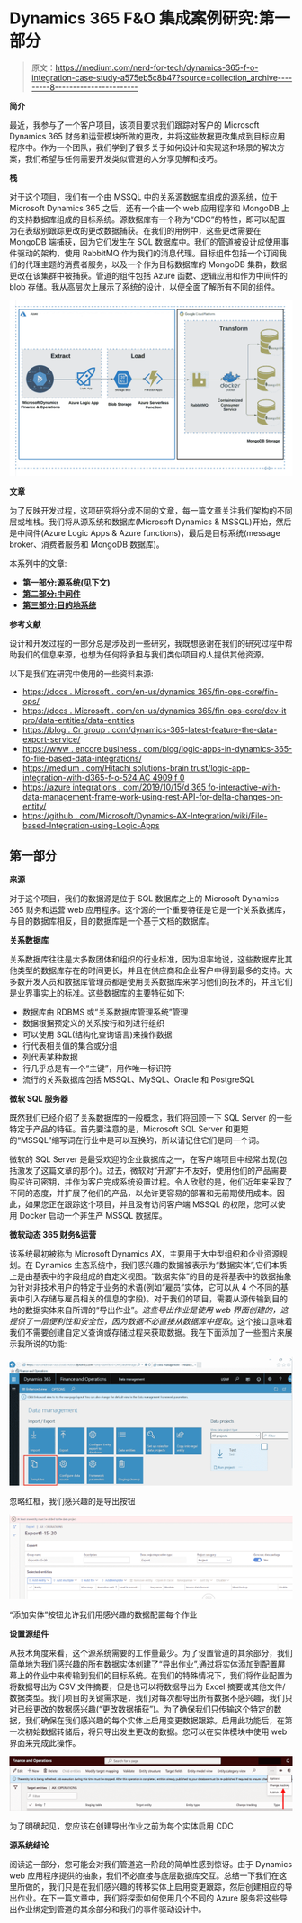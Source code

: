 # Dynamics 365 F&O 集成案例研究:第一部分

> 原文：<https://medium.com/nerd-for-tech/dynamics-365-f-o-integration-case-study-a575eb5c8b47?source=collection_archive---------8----------------------->

**简介**

最近，我参与了一个客户项目，该项目要求我们跟踪对客户的 Microsoft Dynamics 365 财务和运营模块所做的更改，并将这些数据更改集成到目标应用程序中。作为一个团队，我们学到了很多关于如何设计和实现这种场景的解决方案，我们希望与任何需要开发类似管道的人分享见解和技巧。

**栈**

对于这个项目，我们有一个由 MSSQL 中的关系源数据库组成的源系统，位于 Microsoft Dynamics 365 之后，还有一个由一个 web 应用程序和 MongoDB 上的支持数据库组成的目标系统。源数据库有一个称为“CDC”的特性，即可以配置为在表级别跟踪更改的更改数据捕获。在我们的用例中，这些更改需要在 MongoDB 端捕获，因为它们发生在 SQL 数据库中。我们的管道被设计成使用事件驱动的架构，使用 RabbitMQ 作为我们的消息代理。目标组件包括一个订阅我们的代理主题的消费者服务，以及一个作为目标数据库的 MongoDB 集群，数据更改在该集群中被捕获。管道的组件包括 Azure 函数、逻辑应用和作为中间件的 blob 存储。我从高层次上展示了系统的设计，以便全面了解所有不同的组件。

![](img/46339a4688d44a0c5c09191352f38536.png)

**文章**

为了反映开发过程，这项研究将分成不同的文章，每一篇文章关注我们架构的不同层或堆栈。我们将从源系统和数据库(Microsoft Dynamics & MSSQL)开始，然后是中间件(Azure Logic Apps & Azure functions)，最后是目标系统(message broker、消费者服务和 MongoDB 数据库)。

本系列中的文章:

*   **第一部分:源系统(见下文)**
*   [**第二部分:中间件**](https://dverasc.medium.com/dynamics-365-f-o-integration-case-study-part-ii-6e7a131a9eda)
*   [**第三部分:目的地系统**](https://dverasc.medium.com/dynamics-365-f-o-integration-case-study-part-iii-1e44e09d2187)

**参考文献**

设计和开发过程的一部分总是涉及到一些研究，我既想感谢在我们的研究过程中帮助我们的信息来源，也想为任何将承担与我们类似项目的人提供其他资源。

以下是我们在研究中使用的一些资料来源:

*   [https://docs . Microsoft . com/en-us/dynamics 365/fin-ops-core/fin-ops/](https://docs.microsoft.com/en-us/dynamics365/fin-ops-core/fin-ops/)
*   [https://docs . Microsoft . com/en-us/dynamics 365/fin-ops-core/dev-it pro/data-entities/data-entities](https://docs.microsoft.com/en-us/dynamics365/fin-ops-core/dev-itpro/data-entities/data-entities)
*   [https://blog . Cr group . com/dynamics-365-latest-feature-the-data-export-service/](https://blog.crgroup.com/dynamics-365-latest-feature-the-data-export-service/)
*   [https://www . encore business . com/blog/logic-apps-in-dynamics-365-fo-file-based-data-integrations/](https://www.encorebusiness.com/blog/logic-apps-in-dynamics-365-fo-file-based-data-integrations/)
*   [https://medium . com/Hitachi solutions-brain trust/logic-app-integration-with-d365-f-o-524 AC 4909 f 0](/hitachisolutions-braintrust/logic-app-integration-with-d365-f-o-524ac4909f0)
*   [https://azure integrations . com/2019/10/15/d 365 fo-interactive-with-data-management-frame-work-using-rest-API-for-delta-changes-on-entity/](https://azureintegrations.com/2019/10/15/d365fo-interacting-with-data-management-frame-work-using-rest-api-for-delta-changes-on-entity/)
*   [https://github . com/Microsoft/Dynamics-AX-Integration/wiki/File-based-Integration-using-Logic-Apps](https://github.com/Microsoft/Dynamics-AX-Integration/wiki/File-based-integration-using-Logic-Apps)

## **第一部分**

**来源**

对于这个项目，我们的数据源是位于 SQL 数据库之上的 Microsoft Dynamics 365 财务和运营 web 应用程序。这个源的一个重要特征是它是一个关系数据库，与目的数据库相反，目的数据库是一个基于文档的数据库。

**关系数据库**

关系数据库往往是大多数团体和组织的行业标准，因为坦率地说，这些数据库比其他类型的数据库存在的时间更长，并且在供应商和企业客户中得到最多的支持。大多数开发人员和数据库管理员都是使用关系数据库来学习他们的技术的，并且它们是业界事实上的标准。这些数据库的主要特征如下:

*   数据库由 RDBMS 或“关系数据库管理系统”管理
*   数据根据预定义的关系按行和列进行组织
*   可以使用 SQL(结构化查询语言)来操作数据
*   行代表相关值的集合或分组
*   列代表某种数据
*   行几乎总是有一个“主键”，用作唯一标识符
*   流行的关系数据库包括 MSSQL、MySQL、Oracle 和 PostgreSQL

**微软 SQL 服务器**

既然我们已经介绍了关系数据库的一般概念，我们将回顾一下 SQL Server 的一些特定于产品的特征。首先要注意的是，Microsoft SQL Server 和更短的“MSSQL”缩写词在行业中是可以互换的，所以请记住它们是同一个词。

微软的 SQL Server 是最受欢迎的企业数据库之一，在客户端项目中经常出现(包括激发了这篇文章的那个)。过去，微软对“开源”并不友好，使用他们的产品需要购买许可密钥，并作为客户完成系统设置过程。令人欣慰的是，他们近年来采取了不同的态度，并扩展了他们的产品，以允许更容易的部署和无前期使用成本。因此，如果您正在跟踪这个项目，并且没有访问客户端 MSSQL 的权限，您可以使用 Docker 启动一个非生产 MSSQL 数据库。

**微软动态 365 财务&运营**

该系统最初被称为 Microsoft Dynamics AX，主要用于大中型组织和企业资源规划。在 Dynamics 生态系统中，我们感兴趣的数据被表示为“数据实体”,它们本质上是由基表中的字段组成的自定义视图。“数据实体”的目的是将基表中的数据抽象为针对非技术用户的特定于业务的术语(例如“雇员”实体，它可以从 4 个不同的基表中引入存储与雇员相关的信息的字段)。对于我们的项目，需要从源传输到目的地的数据实体来自所谓的“导出作业”。*这些导出作业是使用 web 界面创建的，这提供了一层便利性和安全性，因为数据不必直接从数据库中提取*。这个接口意味着我们不需要创建自定义查询或存储过程来获取数据。我在下面添加了一些图片来展示我所说的功能:

![](img/cdbc64ca8a9589be0a7460bd463afeca.png)

忽略红框，我们感兴趣的是导出按钮

![](img/974ad9f731ad552585b9d96e6311719a.png)

“添加实体”按钮允许我们用感兴趣的数据配置每个作业

**设置源组件**

从技术角度来看，这个源系统需要的工作量最少。为了设置管道的其余部分，我们简单地为我们感兴趣的所有数据实体创建了“导出作业”,通过将实体添加到配置屏幕上的作业中来传输到我们的目标系统。在我们的特殊情况下，我们将作业配置为将数据导出为 CSV 文件摘要，但是也可以将数据导出为 Excel 摘要或其他文件/数据类型。我们项目的关键需求是，我们对每次都导出所有数据不感兴趣，我们只对已经更改的数据感兴趣(“更改数据捕获”)。为了确保我们只传输这个特定的数据，我们确保在我们感兴趣的每个实体上启用变更数据跟踪。启用此功能后，在第一次初始数据转储后，将只导出发生更改的数据。您可以在实体模块中使用 web 界面来完成此操作。

![](img/7200b626cae5d248ac459e4fcb3d6f23.png)

为了明确起见，您应该在创建导出作业之前为每个实体启用 CDC

**源系统结论**

阅读这一部分，您可能会对我们管道这一阶段的简单性感到惊讶。由于 Dynamics web 应用程序提供的抽象，我们不必直接与底层数据库交互。总结一下我们在这里所做的，我们只是在我们感兴趣的转移实体上启用变更跟踪，然后创建相应的导出作业。在下一篇文章中，我们将探索如何使用几个不同的 Azure 服务将这些导出作业绑定到管道的其余部分和我们的事件驱动设计中。